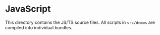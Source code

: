 # JavaScript

This directory contains the JS/TS source files. All scripts in `src/demos` are compiled into individual bundles.
